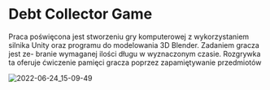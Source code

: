 # Debt Collector Game
Praca poświęcona jest stworzeniu gry komputerowej z wykorzystaniem silnika
Unity oraz programu do modelowania 3D Blender. Zadaniem gracza jest ze-
branie wymaganej ilości długu w wyznaczonym czasie. Rozgrywka ta oferuje
ćwiczenie pamięci gracza poprzez zapamiętywanie przedmiotów

![2022-06-24_15-09-49](https://user-images.githubusercontent.com/58466544/175544277-2a81cd50-8344-47f3-9a56-80e0a5a2d939.jpeg)
